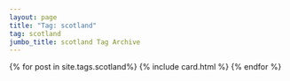 ```yaml
---
layout: page
title: "Tag: scotland"
tag: scotland
jumbo_title: scotland Tag Archive
---
```

<div class="row">
{% for post in site.tags.scotland%}
{% include card.html %}
{% endfor %}
</div>